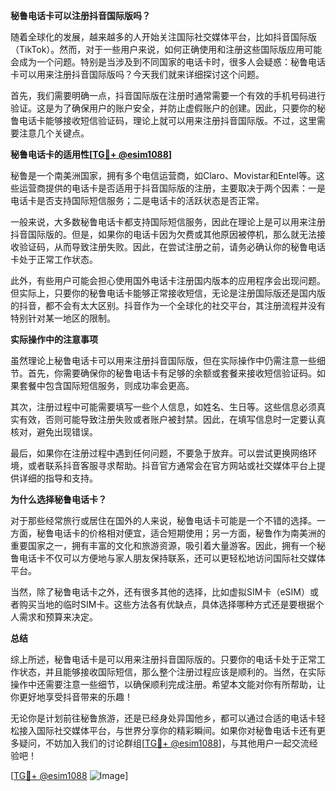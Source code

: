 **秘鲁电话卡可以注册抖音国际版吗？**

随着全球化的发展，越来越多的人开始关注国际社交媒体平台，比如抖音国际版（TikTok）。然而，对于一些用户来说，如何正确使用和注册这些国际版应用可能会成为一个问题。特别是当涉及到不同国家的电话卡时，很多人会疑惑：秘鲁电话卡可以用来注册抖音国际版吗？今天我们就来详细探讨这个问题。

首先，我们需要明确一点，抖音国际版在注册时通常需要一个有效的手机号码进行验证。这是为了确保用户的账户安全，并防止虚假账户的创建。因此，只要你的秘鲁电话卡能够接收短信验证码，理论上就可以用来注册抖音国际版。不过，这里需要注意几个关键点。

**秘鲁电话卡的适用性[[TG💪+ @esim1088](https://t.me/s/esim1088)]**

秘鲁是一个南美洲国家，拥有多个电信运营商，如Claro、Movistar和Entel等。这些运营商提供的电话卡是否适用于抖音国际版的注册，主要取决于两个因素：一是电话卡是否支持国际短信服务；二是电话卡的活跃状态是否正常。

一般来说，大多数秘鲁电话卡都支持国际短信服务，因此在理论上是可以用来注册抖音国际版的。但是，如果你的电话卡因为欠费或其他原因被停机，那么就无法接收验证码，从而导致注册失败。因此，在尝试注册之前，请务必确认你的秘鲁电话卡处于正常工作状态。

此外，有些用户可能会担心使用国外电话卡注册国内版本的应用程序会出现问题。但实际上，只要你的秘鲁电话卡能够正常接收短信，无论是注册国际版还是国内版的抖音，都不会有太大区别。抖音作为一个全球化的社交平台，其注册流程并没有特别针对某一地区的限制。

**实际操作中的注意事项**

虽然理论上秘鲁电话卡可以用来注册抖音国际版，但在实际操作中仍需注意一些细节。首先，你需要确保你的秘鲁电话卡有足够的余额或套餐来接收短信验证码。如果套餐中包含国际短信服务，则成功率会更高。

其次，注册过程中可能需要填写一些个人信息，如姓名、生日等。这些信息必须真实有效，否则可能导致注册失败或者账户被封禁。因此，在填写信息时一定要认真核对，避免出现错误。

最后，如果你在注册过程中遇到任何问题，不要急于放弃。可以尝试更换网络环境，或者联系抖音客服寻求帮助。抖音官方通常会在官方网站或社交媒体平台上提供详细的指导和支持。

**为什么选择秘鲁电话卡？**

对于那些经常旅行或居住在国外的人来说，秘鲁电话卡可能是一个不错的选择。一方面，秘鲁电话卡的价格相对便宜，适合短期使用；另一方面，秘鲁作为南美洲的重要国家之一，拥有丰富的文化和旅游资源，吸引着大量游客。因此，拥有一个秘鲁电话卡不仅可以方便地与家人朋友保持联系，还可以更轻松地访问国际社交媒体平台。

当然，除了秘鲁电话卡之外，还有很多其他的选择，比如虚拟SIM卡（eSIM）或者购买当地的临时SIM卡。这些方法各有优缺点，具体选择哪种方式还是要根据个人需求和预算来决定。

**总结**

综上所述，秘鲁电话卡是可以用来注册抖音国际版的。只要你的电话卡处于正常工作状态，并且能够接收国际短信，那么整个注册过程应该是顺利的。当然，在实际操作中还需要注意一些细节，以确保顺利完成注册。希望本文能对你有所帮助，让你更好地享受抖音带来的乐趣！

无论你是计划前往秘鲁旅游，还是已经身处异国他乡，都可以通过合适的电话卡轻松接入国际社交媒体平台，与世界分享你的精彩瞬间。如果你对秘鲁电话卡还有更多疑问，不妨加入我们的讨论群组[[TG💪+ @esim1088](https://t.me/s/esim1088)]，与其他用户一起交流经验吧！

[[TG💪+ @esim1088](https://t.me/s/esim1088) ![Image](https://i.postimg.cc/4NQfJmqS/Snipaste-2025-05-13-00-14-12.png)]
